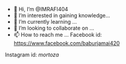 - 👋 Hi, I’m @IMRAFI404
- 👀 I’m interested in gaining knowledge...
- 🌱 I’m currently learning ...
- 💞️ I’m looking to collaborate on ...
- 📫 How to reach me ...
Facebook id: https://www.facebook.com/baburjamai420

Instagram id: _mortoza_

<!---
IMRAFI404/IMRAFI404 is a ✨ special ✨ repository because its `README.md` (this file) appears on your GitHub profile.
You can click the Preview link to take a look at your changes.
--->
